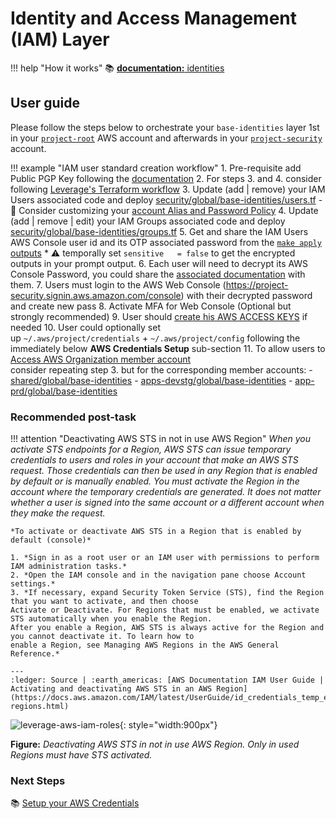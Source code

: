 # Identity and Access Management (IAM) Layer

!!! help "How it works"
    :books: [**documentation:** identities](../../../../how-it-works/features/identities/identities/)
    
## User guide

Please follow the steps below to orchestrate your `base-identities` layer 1st in your
[`project-root`](https://github.com/binbashar/le-tf-infra-aws/tree/master/root/global/base-identities) AWS account and
afterwards in your [`project-security`](https://github.com/binbashar/le-tf-infra-aws/tree/master/security/global/base-identities) account.

!!! example "IAM user standard creation workflow"
    1. Pre-requisite add Public PGP Key following the [documentation](./gpg.md) 
    2. For steps 3. and 4. consider following 
    [Leverage's Terraform workflow](../../../base-workflow/repo-le-tf-infra/)
    3. Update (add | remove) your IAM Users associated code and deploy 
    [security/global/base-identities/users.tf](https://github.com/binbashar/le-tf-infra-aws/blob/master/security/global/base-identities/users.tf)
        - :file_folder: Consider customizing your [account Alias and Password Policy](https://github.com/binbashar/le-tf-infra-aws/blob/master/security/global/base-identities/account.tf)
    4. Update (add | remove | edit) your IAM Groups associated code and deploy 
    [security/global/base-identities/groups.tf](https://github.com/binbashar/le-tf-infra-aws/blob/master/security/global/base-identities/groups.tf)
    5. Get and share the IAM Users AWS Console user id and its OTP associated password from the 
    [`make apply` outputs](https://github.com/binbashar/le-tf-infra-aws/blob/master/security/global/base-identities/outputs.tf)
        * :warning: temporally set `sensitive   = false` to get the encrypted outputs in your prompt output.
    6. Each user will need to decrypt its AWS Console Password, you could share the [associated documentation](./gpg.md) with them.
    7. Users must login to the AWS Web Console (https://project-security.signin.aws.amazon.com/console) with their
     decrypted password and create new pass 
    8. Activate MFA for Web Console (Optional but strongly recommended)
    9. User should 
    [create his AWS ACCESS KEYS](https://docs.aws.amazon.com/IAM/latest/UserGuide/id_credentials_access-keys.html#Using_CreateAccessKey) 
    if needed 
    10. User could optionally set up `~/.aws/project/credentials` + `~/.aws/project/config` following the immediately
     below **AWS Credentials Setup** sub-section
    11. To allow users to 
    [Access AWS Organization member account](https://aws.amazon.com/premiumsupport/knowledge-center/organizations-member-account-access/)        
    consider repeating step 3. but for the corresponding member accounts:
        - [shared/global/base-identities](https://github.com/binbashar/le-tf-infra-aws/tree/master/shared/global/base-identities)
        - [apps-devstg/global/base-identities](https://github.com/binbashar/le-tf-infra-aws/tree/master/apps-devstg/global/base-identities)
        - [app-prd/global/base-identities](https://github.com/binbashar/le-tf-infra-aws/tree/master/apps-prd/global/base-identities)

### Recommended post-task

!!! attention "Deactivating AWS STS in not in use AWS Region"
    *When you activate STS endpoints for a Region, AWS STS can issue temporary credentials to users and roles in your
    account that make an AWS STS request. Those credentials can then be used in any Region that is enabled by default or
    is manually enabled. You must activate the Region in the account where the temporary credentials are generated. 
    It does not matter whether a user is signed into the same account or a different account when they make the request.*
    
    *To activate or deactivate AWS STS in a Region that is enabled by default (console)*
    
    1. *Sign in as a root user or an IAM user with permissions to perform IAM administration tasks.*
    2. *Open the IAM console and in the navigation pane choose Account settings.*
    3. *If necessary, expand Security Token Service (STS), find the Region that you want to activate, and then choose 
    Activate or Deactivate. For Regions that must be enabled, we activate STS automatically when you enable the Region. 
    After you enable a Region, AWS STS is always active for the Region and you cannot deactivate it. To learn how to 
    enable a Region, see Managing AWS Regions in the AWS General Reference.*
    
    ---
    :ledger: Source | :earth_americas: [AWS Documentation IAM User Guide | Activating and deactivating AWS STS in an AWS Region](https://docs.aws.amazon.com/IAM/latest/UserGuide/id_credentials_temp_enable-regions.html)

![leverage-aws-iam-roles](../../../assets/images/screenshots/aws-iam-sts-regions.png "Leverage"){: style="width:900px"}

**Figure:** *Deactivating AWS STS in not in use AWS Region. Only in used Regions must have STS activated.*

### Next Steps

:books: [Setup your AWS Credentials](credentials.md)

